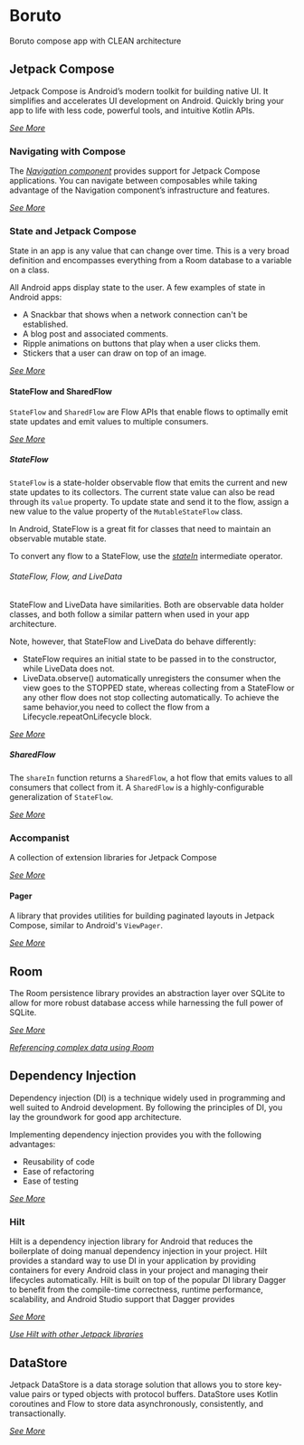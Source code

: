 # Boruto
Boruto compose app with CLEAN architecture

## Jetpack Compose
Jetpack Compose is Android’s modern toolkit for building native UI. It simplifies and accelerates UI development on Android.
Quickly bring your app to life with less code, powerful tools, and intuitive Kotlin APIs.

_[See More](https://developer.android.com/jetpack/compose)_

### Navigating with Compose
The _[Navigation component](https://developer.android.com/jetpack/androidx/releases/room)_ provides support for Jetpack Compose applications.
You can navigate between composables while taking advantage of the Navigation component’s infrastructure and features.

_[See More](https://developer.android.com/jetpack/compose/navigation)_

### State and Jetpack Compose

State in an app is any value that can change over time. This is a very broad definition and encompasses everything from a Room database to a variable on a class.

All Android apps display state to the user. A few examples of state in Android apps:

- A Snackbar that shows when a network connection can't be established.
- A blog post and associated comments.
- Ripple animations on buttons that play when a user clicks them.
- Stickers that a user can draw on top of an image.

_[See More](https://developer.android.com/jetpack/compose/state)_

#### StateFlow and SharedFlow

`StateFlow` and `SharedFlow` are Flow APIs that enable flows to optimally emit state updates and emit values to multiple consumers.

_[See More](https://developer.android.com/kotlin/flow/stateflow-and-sharedflow)_

##### StateFlow

`StateFlow` is a state-holder observable flow that emits the current and new state updates to its collectors.
The current state value can also be read through its `value` property. To update state and send it to the flow,
assign a new value to the value property of the `MutableStateFlow` class.

In Android, StateFlow is a great fit for classes that need to maintain an observable mutable state.

To convert any flow to a StateFlow, use the _[stateIn](https://kotlin.github.io/kotlinx.coroutines/kotlinx-coroutines-core/kotlinx.coroutines.flow/state-in.html)_ intermediate operator.

###### StateFlow, Flow, and LiveData

StateFlow and LiveData have similarities. Both are observable data holder classes, and both follow a similar pattern when used in your app architecture.

Note, however, that StateFlow and LiveData do behave differently:

- StateFlow requires an initial state to be passed in to the constructor, while LiveData does not.
- LiveData.observe() automatically unregisters the consumer when the view goes to the STOPPED state, whereas collecting from a StateFlow or any other flow does not stop collecting automatically. To achieve the same behavior,you need to collect the flow from a Lifecycle.repeatOnLifecycle block.


_[See More](https://developer.android.com/kotlin/flow/stateflow-and-sharedflow#stateflow)_


##### SharedFlow

The `shareIn` function returns a `SharedFlow`, a hot flow that emits values to all consumers that collect from it.
A `SharedFlow` is a highly-configurable generalization of `StateFlow`.

_[See More](https://developer.android.com/kotlin/flow/stateflow-and-sharedflow#sharedflow)_


### Accompanist

A collection of extension libraries for Jetpack Compose

_[See More](https://github.com/google/accompanist)_

#### Pager

A library that provides utilities for building paginated layouts in Jetpack Compose, similar to Android's `ViewPager`.

_[See More](https://github.com/google/accompanist/tree/main/pager)_


## Room
The Room persistence library provides an abstraction layer over SQLite to allow for more robust database access while harnessing the full power of SQLite.

_[See More](https://developer.android.com/jetpack/androidx/releases/room)_

_[Referencing complex data using Room](https://developer.android.com/training/data-storage/room/referencing-data)_

## Dependency Injection
Dependency injection (DI) is a technique widely used in programming and well suited to Android development. By following the principles of DI, you lay the groundwork for good app architecture.

Implementing dependency injection provides you with the following advantages:

- Reusability of code
- Ease of refactoring
- Ease of testing

_[See More](https://developer.android.com/training/dependency-injection)_

### Hilt
Hilt is a dependency injection library for Android that reduces the boilerplate of doing manual dependency injection in your project.
Hilt provides a standard way to use DI in your application by providing containers for every Android class in your project and managing their lifecycles automatically.
Hilt is built on top of the popular DI library Dagger to benefit from the compile-time correctness, runtime performance, scalability, and Android Studio support that Dagger provides

_[See More](https://developer.android.com/training/dependency-injection/hilt-android)_

_[Use Hilt with other Jetpack libraries](https://developer.android.com/training/dependency-injection/hilt-jetpack)_


## DataStore

Jetpack DataStore is a data storage solution that allows you to store key-value pairs or typed objects with protocol buffers.
DataStore uses Kotlin coroutines and Flow to store data asynchronously, consistently, and transactionally.

_[See More](https://developer.android.com/topic/libraries/architecture/datastore)_


